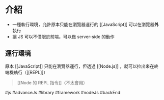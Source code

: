 # 介紹
- 一種執行環境，允許原本只能在瀏覽器運行的 [[JavaScript]] 可以在瀏覽器**外**執行
- 讓 JS 可以不僅限於前端，可以做 server-side 的動作

## 運行環境
原本 [[JavaScript]] 只能在瀏覽器運行，但透過 [[Node.js]] ，就可以拉出來在終端機執行（[[REPL]]）
>[[Node 的 REPL 指令]]（不太會用）


#js #advanceJs #library #framework #nodeJs #backEnd